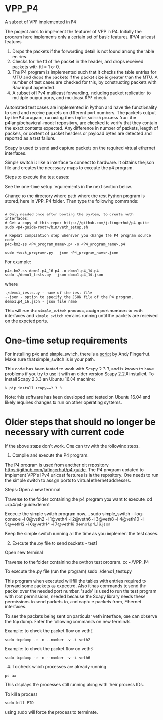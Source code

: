 # VPP_P4
A subset of VPP implemented in P4

The project aims to implement the features of VPP in P4. Initially the program here implements only a certain set of basic features.
IPV4 unicast features
1. Drops the packets if the forwarding detail is not found among the table entries.
2. Checks for the ttl of the packet in the header, and drops received packets with ttl = 1 or 0. 
3. The P4 program is implemented such that it checks the table entries for MTU and drops the packets if the packet size is greater than the MTU. A number of test cases are checked for this, by constructing packets with Raw input appended.
4. A subset of IPv4 multicast forwarding, including packet replication to multiple output ports, and multicast RPF check.

Automated test cases are implemented in Python and have the functionality to send and receive packets on different port numbers.
The packets output by the P4 program, run using the `simple_switch` process from the p4lang/behavioral-model repository, are checked to verify that they contain the exact contents expected.  Any difference in number of packets, length of packets, or content of packet headers or payload bytes are detected and reported as a test failure.

Scapy is used to send and capture packets on the required virtual ethernet interfaces.

Simple switch is like a interface to connect to hardware. It obtains the json file and creates the necessary maps to execute the p4 program.

Steps to execute the test cases:

See the one-time setup requirements in the next section below.

Change to the directory where path where the test Python program is
stored, here in VPP_P4 folder.  Then type the following commands:

```

# Only needed once after booting the system, to create veth interfaces:
# Get a copy of this repo: https://github.com/jafingerhut/p4-guide
sudo <p4-guide-root>/bin/veth_setup.sh

# Repeat compilation step whenever you change the P4 program source code
p4c-bm2-ss <P4_program_name>.p4 -o <P4_program_name>.p4

sudo <test_program>.py --json <P4_program_name>.json
```

For example:

```
p4c-bm2-ss demo1.p4_16.p4 -o demo1.p4_16.p4
sudo ./demo1_tests.py --json demo1.p4_16.json
```

where:

```
./demo1_tests.py - name of the test file
--json - option to specify the JSON file of the P4 program.
demo1.p4_16.json - json file name
```

This will run the `simple_switch` process, assign port numbers to veth interfaces and `simple_switch` remains running until the packets are received on the expcted ports.


# One-time setup requirements

For installing p4c and simple_switch, there is a
[script](https://github.com/jafingerhut/p4-guide/blob/master/bin/install-p4dev.sh)
by Andy Fingerhut. Make sure that simple_switch is in your path.

This code has been tested to work with Scapy 2.3.3, and is known to
have problems if you try to use it with an older version Scapy 2.2.0
installed.  To install Scapy 2.3.3 an Ubuntu 16.04 machine:

```
% pip install scapy==2.3.3
```

Note: this software has been developed and tested on Ubuntu 16.04
and likely requires changes to run on other operating systems.


# Older steps that should no longer be necessary with current code

If the above steps don't work, One can try with the following steps. 

1. Compile and execute the P4 program.

The P4 program is used from another git repository: https://github.com/jafingerhut/p4-guide. The P4 program updated to implement VPP's IPv4 unicast features is in the repository.
One needs to run the simple switch to assign ports to virtual ethernet addresses. 

Steps:
Open a new terminal

Traverse to the folder containing the p4 program you want to execute.
cd ~/p4/p4-guide/demo1

Execute the simple switch program now....
sudo simple_switch --log-console -i 0@veth2 -i 1@veth4 -i 2@veth6 -i 3@veth8 -i 4@veth10 -i 5@veth12 -i 6@veth14 -i 7@veth16 demo1.p4_16.json

Keep the simple switch running all the time as you implement the test cases.


2. Execute the .py file to send packets - test1

Open new terminal

Traverse to the folder containing the python test program.
cd ~/VPP_P4

To execute the .py file (run the program)
sudo ./demo1_tests.py

This program when executed will fill the tables with entries required to forward some packets as expected. Also it has commands to send the packet over the needed port number. 
'sudo' is used to run the test program with root permissions, needed because the Scapy library needs these permissions to send packets to, and capture packets from, Ethernet interfaces.

To see the packets being sent on particular veth interface, one can observe the tcp dump.
Enter the following commands on new terminals

Example: to check the packet flow on veth2
```
sudo tcpdump -e -n --number -v -i veth2
```

Example: to check the packet flow on veth6 
```
sudo tcpdump -e -n --number -v -i veth6
```


4. To check which processes are already running 
```
ps ax
```
This displays the processes still running along with their process IDs. 

To kill a process 
```
sudo kill PID
```
using sudo will force the process to terminate.
